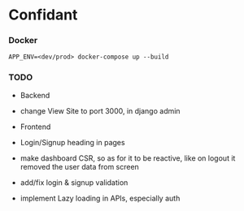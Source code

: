 # Confidant

### Docker
`APP_ENV=<dev/prod> docker-compose up --build`

### TODO
 - Backend
 - change View Site to port 3000, in django admin

 - Frontend
 - Login/Signup heading in pages
 - make dashboard CSR, so as for it to be reactive, like on logout it removed the user data from screen
 - add/fix login & signup validation
 - implement Lazy loading in APIs, especially auth